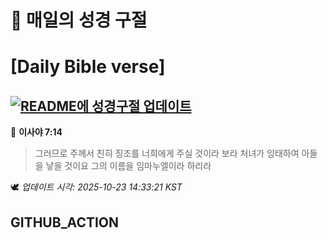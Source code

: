 # 🙏 매일의 성경 구절
# [Daily Bible verse]
## [![README에 성경구절 업데이트](https://github.com/DONGSUKA/first_test/actions/workflows/update-readme-bible.yml/badge.svg)](https://github.com/DONGSUKA/first_test/actions/workflows/update-readme-bible.yml)
<!-- START_BIBLE_VERSE -->
📖 **이사야 7:14**
> 그러므로 주께서 친히 징조를 너희에게 주실 것이라 보라 처녀가 잉태하여 아들을 낳을 것이요 그의 이름을 임마누엘이라 하리라

🕊️ _업데이트 시각: 2025-10-23 14:33:21 KST_
  <!-- END_BIBLE_VERSE -->
## GITHUB_ACTION
